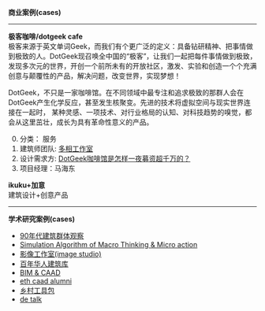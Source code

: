 
**商业案例(cases)**  

------------

**极客咖啡/dotgeek cafe**  
极客来源于英文单词Geek，而我们有个更广泛的定义：具备钻研精神、把事情做到极致的人。DotGeek现召唤全中国的“极客”，让我们一起把每件事情做到极致，发现多次元的世界，开创一个前所未有的开放社区，激发、实验和创造一个个充满创意与颠覆性的产品，解决问题，改变世界，实现梦想！  

DotGeek，不只是一家咖啡馆。在不同领域中最专注和追求极致的那群人会在DotGeek产生化学反应，甚至发生核聚变。先进的技术将虚拟空间与现实世界连接在一起时， 某种灵感、一项技术、对行业格局的认知、对科技趋势的嗅觉，都会从这里茁壮，成长为具有革命性意义的产品。  

0. 分类： 服务
1. 建筑师团队: [多相工作室](http://www.ikuku.cn/person/renwu-duoxianggongzuoshi-hehuoren)  
2. 设计需求方: [DotGeek咖啡馆是怎样一夜募资超千万的？](http://tech2ipo.com/71250) 
3. 项目经理：马海东   

**ikuku+加意**  
建筑设计+创意产品  

------

**学术研究案例(cases)** 

* [90年代建筑群体观察](90s.md)
* [Simulation Algorithm of Macro Thinking & Micro action](https://github.com/caadxyz/Macro-Thinking-Micro-action)
* [影像工作室(image studio)](imagestudio.md)
* [百年华人建筑库](100.md)
* [BIM & CAAD](https://github.com/caadxyz/bim)
* [eth caad alumni](ethcaad.md)
* [乡村工具包](vallage.md)
* [de talk](detalk.md)

